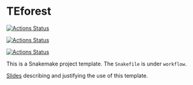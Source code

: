 # TEforest

[![Actions Status](https://github.com/austintdaigle/TEforest/workflows/CI/badge.svg)](https://github.com/austintdaigle/TEforest/actions)

[![Actions Status](https://github.com/austintdaigle/TEforest/workflows/Linting/badge.svg)](https://github.com/austintdaigle/TEforest/actions)

[![Actions Status](https://github.com/austintdaigle/TEforest/workflows/black/badge.svg)](https://github.com/austintdaigle/TEforest/actions)

This is a Snakemake project template. The `Snakefile` is under `workflow`.

[Slides](https://mrvollger.github.io/SmkTemplate/slides) describing and justifying the use of this template.
